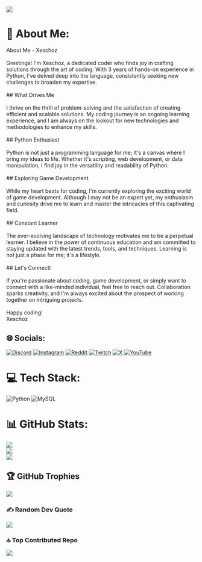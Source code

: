 [![](https://visitcount.itsvg.in/api?id=Xeschoz&icon=0&color=9)](https://visitcount.itsvg.in)
---

# 💫 About Me:
About Me - Xeschoz<br><br>Greetings! I'm Xeschoz, a dedicated coder who finds joy in crafting solutions through the art of coding. With 3 years of hands-on experience in Python, I've delved deep into the language, consistently seeking new challenges to broaden my expertise.<br><br>## What Drives Me<br><br>I thrive on the thrill of problem-solving and the satisfaction of creating efficient and scalable solutions. My coding journey is an ongoing learning experience, and I am always on the lookout for new technologies and methodologies to enhance my skills.<br><br>## Python Enthusiast<br><br>Python is not just a programming language for me; it's a canvas where I bring my ideas to life. Whether it's scripting, web development, or data manipulation, I find joy in the versatility and readability of Python.<br><br>## Exploring Game Development<br><br>While my heart beats for coding, I'm currently exploring the exciting world of game development. Although I may not be an expert yet, my enthusiasm and curiosity drive me to learn and master the intricacies of this captivating field.<br><br>## Constant Learner<br><br>The ever-evolving landscape of technology motivates me to be a perpetual learner. I believe in the power of continuous education and am committed to staying updated with the latest trends, tools, and techniques. Learning is not just a phase for me; it's a lifestyle.<br><br>## Let's Connect!<br><br>If you're passionate about coding, game development, or simply want to connect with a like-minded individual, feel free to reach out. Collaboration sparks creativity, and I'm always excited about the prospect of working together on intriguing projects.<br><br>Happy coding!<br>Xeschoz<br>


## 🌐 Socials:
[![Discord](https://img.shields.io/badge/Discord-%237289DA.svg?logo=discord&logoColor=white)](https://discord.com/users/1189071271074472101) [![Instagram](https://img.shields.io/badge/Instagram-%23E4405F.svg?logo=Instagram&logoColor=white)](https://instagram.com/xeschoz) [![Reddit](https://img.shields.io/badge/Reddit-%23FF4500.svg?logo=Reddit&logoColor=white)](https://reddit.com/user/xeschoz) [![Twitch](https://img.shields.io/badge/Twitch-%239146FF.svg?logo=Twitch&logoColor=white)](https://twitch.tv/xeschoz) [![X](https://img.shields.io/badge/X-black.svg?logo=X&logoColor=white)](https://x.com/xeschoz) [![YouTube](https://img.shields.io/badge/YouTube-%23FF0000.svg?logo=YouTube&logoColor=white)](https://www.youtube.com/channel/UCt8vhta824n0ZXRi7c4fBOQ) 

# 💻 Tech Stack:
![Python](https://img.shields.io/badge/python-3670A0?style=flat&logo=python&logoColor=ffdd54) ![MySQL](https://img.shields.io/badge/mysql-%2300000f.svg?style=flat&logo=mysql&logoColor=white)
# 📊 GitHub Stats:
![](https://github-readme-stats.vercel.app/api?username=Xeschoz&theme=radical&hide_border=false&include_all_commits=false&count_private=false)<br/>
![](https://github-readme-streak-stats.herokuapp.com/?user=Xeschoz&theme=radical&hide_border=false)<br/>
![](https://github-readme-stats.vercel.app/api/top-langs/?username=Xeschoz&theme=radical&hide_border=false&include_all_commits=false&count_private=false&layout=compact)

## 🏆 GitHub Trophies
![](https://github-profile-trophy.vercel.app/?username=Xeschoz&theme=radical&no-frame=false&no-bg=true&margin-w=4)

### ✍️ Random Dev Quote
![](https://quotes-github-readme.vercel.app/api?type=horizontal&theme=radical)

### 🔝 Top Contributed Repo
![](https://github-contributor-stats.vercel.app/api?username=Xeschoz&limit=5&theme=radical&combine_all_yearly_contributions=true)
